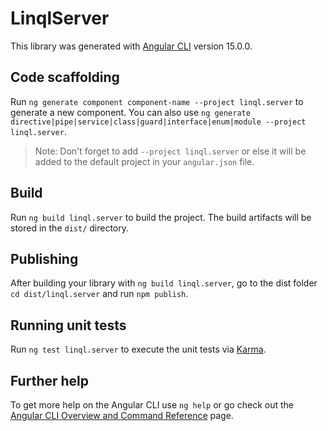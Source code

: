 # LinqlServer

This library was generated with [Angular CLI](https://github.com/angular/angular-cli) version 15.0.0.

## Code scaffolding

Run `ng generate component component-name --project linql.server` to generate a new component. You can also use `ng generate directive|pipe|service|class|guard|interface|enum|module --project linql.server`.
> Note: Don't forget to add `--project linql.server` or else it will be added to the default project in your `angular.json` file. 

## Build

Run `ng build linql.server` to build the project. The build artifacts will be stored in the `dist/` directory.

## Publishing

After building your library with `ng build linql.server`, go to the dist folder `cd dist/linql.server` and run `npm publish`.

## Running unit tests

Run `ng test linql.server` to execute the unit tests via [Karma](https://karma-runner.github.io).

## Further help

To get more help on the Angular CLI use `ng help` or go check out the [Angular CLI Overview and Command Reference](https://angular.io/cli) page.
